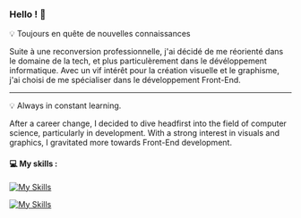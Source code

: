 ### Hello ! 👋

💡 Toujours en quête de nouvelles connaissances 

Suite à une reconversion professionnelle, j'ai décidé de me réorienté dans le domaine de la tech, et plus particulèrement dans le dévéloppement informatique. Avec un vif intérêt pour la création visuelle et le graphisme, j'ai choisi de me spécialiser dans le développement Front-End.

 --------------------------
 
💡 Always in constant learning.

After a career change, I decided to dive headfirst into the field of computer science, particularly in development. With a strong interest in visuals and graphics, I gravitated more towards Front-End development.

#### 💻 My skills :

[![My Skills](https://skillicons.dev/icons?i=ember,react,js,html,css,typescript,tailwind)](https://skillicons.dev)

[![My Skills](https://skillicons.dev/icons?i=gitlab,github,figma)](https://skillicons.dev)



